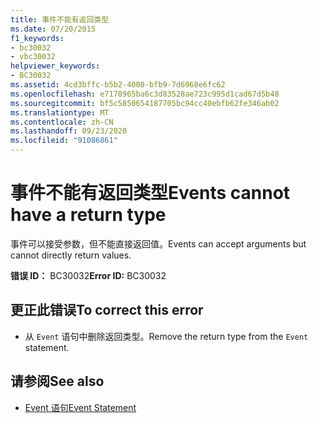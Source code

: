 ```yaml
---
title: 事件不能有返回类型
ms.date: 07/20/2015
f1_keywords:
- bc30032
- vbc30032
helpviewer_keywords:
- BC30032
ms.assetid: 4cd3bffc-b5b2-4000-bfb9-7d6968e6fc62
ms.openlocfilehash: e7178965ba6c3d83528ae723c995d1cad67d5b48
ms.sourcegitcommit: bf5c5850654187705bc94cc40ebfb62fe346ab02
ms.translationtype: MT
ms.contentlocale: zh-CN
ms.lasthandoff: 09/23/2020
ms.locfileid: "91086861"
---
```

# <a name="events-cannot-have-a-return-type"></a><span data-ttu-id="0c7c5-102">事件不能有返回类型</span><span class="sxs-lookup"><span data-stu-id="0c7c5-102">Events cannot have a return type</span></span>

<span data-ttu-id="0c7c5-103">事件可以接受参数，但不能直接返回值。</span><span class="sxs-lookup"><span data-stu-id="0c7c5-103">Events can accept arguments but cannot directly return values.</span></span>  
  
 <span data-ttu-id="0c7c5-104">**错误 ID：** BC30032</span><span class="sxs-lookup"><span data-stu-id="0c7c5-104">**Error ID:** BC30032</span></span>  
  
## <a name="to-correct-this-error"></a><span data-ttu-id="0c7c5-105">更正此错误</span><span class="sxs-lookup"><span data-stu-id="0c7c5-105">To correct this error</span></span>  
  
- <span data-ttu-id="0c7c5-106">从 `Event` 语句中删除返回类型。</span><span class="sxs-lookup"><span data-stu-id="0c7c5-106">Remove the return type from the `Event` statement.</span></span>  
  
## <a name="see-also"></a><span data-ttu-id="0c7c5-107">请参阅</span><span class="sxs-lookup"><span data-stu-id="0c7c5-107">See also</span></span>

- [<span data-ttu-id="0c7c5-108">Event 语句</span><span class="sxs-lookup"><span data-stu-id="0c7c5-108">Event Statement</span></span>](../language-reference/statements/event-statement.md)
